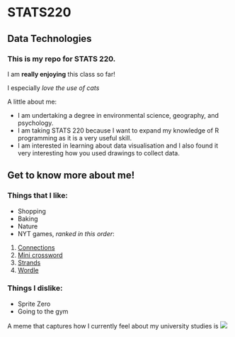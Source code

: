 # STATS220
## Data Technologies
### This is my repo for STATS 220. 

I am **really enjoying** this class so far!

I especially *love the use of cats*

A little about me:

- I am undertaking a degree in environmental science, geography, and psychology.
- I am taking STATS 220 because I want to expand my knowledge of R programming as it is a very useful skill.
- I am interested in learning about data visualisation and I also found it very interesting how you used drawings to collect data.

## Get to know more about me!

### **Things that I like:**
* Shopping 
* Baking
* Nature
* NYT games, *ranked in this order*:
1. [Connections](https://www.nytimes.com/games/connections)
2. [Mini crossword](https://www.nytimes.com/crosswords/game/mini)
3. [Strands](https://www.nytimes.com/games/strands)
4. [Wordle](https://www.nytimes.com/games/wordle/index.html)

### **Things I dislike:**
* Sprite Zero
* Going to the gym

A meme that captures how I currently feel about my university studies is ![](https://c.tenor.com/lev8HoCCyJEAAAAd/tenor.gif)
